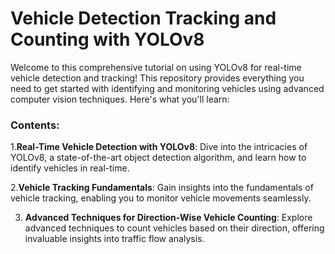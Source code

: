 # Vehicle Detection Tracking and Counting with YOLOv8

Welcome to this comprehensive tutorial on using YOLOv8 for real-time vehicle detection and tracking! This repository provides everything you need to get started with identifying and monitoring vehicles using advanced computer vision techniques. Here's what you'll learn:

### Contents:
1.**Real-Time Vehicle Detection with YOLOv8**: Dive into the intricacies of YOLOv8, a state-of-the-art object detection algorithm, and learn how to identify vehicles in real-time.

2.**Vehicle Tracking Fundamentals**: Gain insights into the fundamentals of vehicle tracking, enabling you to monitor vehicle movements seamlessly.

3. **Advanced Techniques for Direction-Wise Vehicle Counting**: Explore advanced techniques to count vehicles based on their direction, offering invaluable insights into traffic flow analysis.
